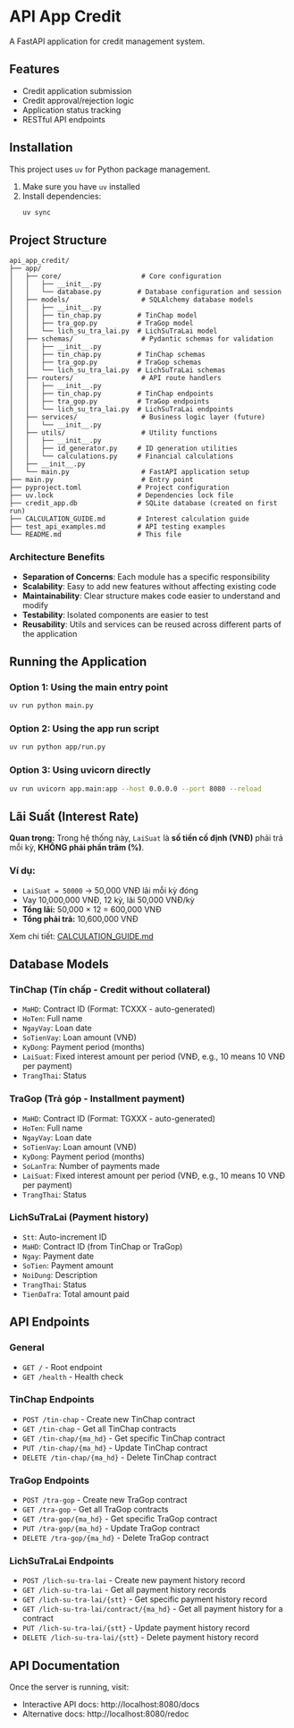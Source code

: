 # API App Credit

A FastAPI application for credit management system.

## Features

- Credit application submission
- Credit approval/rejection logic
- Application status tracking
- RESTful API endpoints

## Installation

This project uses `uv` for Python package management.

1. Make sure you have `uv` installed
2. Install dependencies:
   ```bash
   uv sync
   ```

## Project Structure

```
api_app_credit/
├── app/
│   ├── core/                    # Core configuration
│   │   ├── __init__.py
│   │   └── database.py         # Database configuration and session
│   ├── models/                  # SQLAlchemy database models
│   │   ├── __init__.py
│   │   ├── tin_chap.py         # TinChap model
│   │   ├── tra_gop.py          # TraGop model
│   │   └── lich_su_tra_lai.py  # LichSuTraLai model
│   ├── schemas/                 # Pydantic schemas for validation
│   │   ├── __init__.py
│   │   ├── tin_chap.py         # TinChap schemas
│   │   ├── tra_gop.py          # TraGop schemas
│   │   └── lich_su_tra_lai.py  # LichSuTraLai schemas
│   ├── routers/                 # API route handlers
│   │   ├── __init__.py
│   │   ├── tin_chap.py         # TinChap endpoints
│   │   ├── tra_gop.py          # TraGop endpoints
│   │   └── lich_su_tra_lai.py  # LichSuTraLai endpoints
│   ├── services/                # Business logic layer (future)
│   │   └── __init__.py
│   ├── utils/                   # Utility functions
│   │   ├── __init__.py
│   │   ├── id_generator.py     # ID generation utilities
│   │   └── calculations.py     # Financial calculations
│   ├── __init__.py
│   └── main.py                  # FastAPI application setup
├── main.py                      # Entry point
├── pyproject.toml              # Project configuration
├── uv.lock                     # Dependencies lock file
├── credit_app.db               # SQLite database (created on first run)
├── CALCULATION_GUIDE.md        # Interest calculation guide
├── test_api_examples.md        # API testing examples
└── README.md                   # This file
```

### Architecture Benefits

- **Separation of Concerns**: Each module has a specific responsibility
- **Scalability**: Easy to add new features without affecting existing code
- **Maintainability**: Clear structure makes code easier to understand and modify
- **Testability**: Isolated components are easier to test
- **Reusability**: Utils and services can be reused across different parts of the application

## Running the Application

### Option 1: Using the main entry point
```bash
uv run python main.py
```

### Option 2: Using the app run script
```bash
uv run python app/run.py
```

### Option 3: Using uvicorn directly
```bash
uv run uvicorn app.main:app --host 0.0.0.0 --port 8080 --reload
```

## Lãi Suất (Interest Rate)

**Quan trọng:** Trong hệ thống này, `LaiSuat` là **số tiền cố định (VNĐ)** phải trả mỗi kỳ, **KHÔNG phải phần trăm (%)**.

### Ví dụ:
- `LaiSuat = 50000` → 50,000 VNĐ lãi mỗi kỳ đóng
- Vay 10,000,000 VNĐ, 12 kỳ, lãi 50,000 VNĐ/kỳ
- **Tổng lãi:** 50,000 × 12 = 600,000 VNĐ
- **Tổng phải trả:** 10,600,000 VNĐ

Xem chi tiết: [CALCULATION_GUIDE.md](CALCULATION_GUIDE.md)

## Database Models

### TinChap (Tín chấp - Credit without collateral)
- `MaHD`: Contract ID (Format: TCXXX - auto-generated)
- `HoTen`: Full name
- `NgayVay`: Loan date
- `SoTienVay`: Loan amount (VNĐ)
- `KyDong`: Payment period (months)
- `LaiSuat`: Fixed interest amount per period (VNĐ, e.g., 10 means 10 VNĐ per payment)
- `TrangThai`: Status

### TraGop (Trả góp - Installment payment)
- `MaHD`: Contract ID (Format: TGXXX - auto-generated)
- `HoTen`: Full name
- `NgayVay`: Loan date
- `SoTienVay`: Loan amount (VNĐ)
- `KyDong`: Payment period (months)
- `SoLanTra`: Number of payments made
- `LaiSuat`: Fixed interest amount per period (VNĐ, e.g., 10 means 10 VNĐ per payment)
- `TrangThai`: Status

### LichSuTraLai (Payment history)
- `Stt`: Auto-increment ID
- `MaHD`: Contract ID (from TinChap or TraGop)
- `Ngay`: Payment date
- `SoTien`: Payment amount
- `NoiDung`: Description
- `TrangThai`: Status
- `TienDaTra`: Total amount paid

## API Endpoints

### General
- `GET /` - Root endpoint
- `GET /health` - Health check

### TinChap Endpoints
- `POST /tin-chap` - Create new TinChap contract
- `GET /tin-chap` - Get all TinChap contracts
- `GET /tin-chap/{ma_hd}` - Get specific TinChap contract
- `PUT /tin-chap/{ma_hd}` - Update TinChap contract
- `DELETE /tin-chap/{ma_hd}` - Delete TinChap contract

### TraGop Endpoints
- `POST /tra-gop` - Create new TraGop contract
- `GET /tra-gop` - Get all TraGop contracts
- `GET /tra-gop/{ma_hd}` - Get specific TraGop contract
- `PUT /tra-gop/{ma_hd}` - Update TraGop contract
- `DELETE /tra-gop/{ma_hd}` - Delete TraGop contract

### LichSuTraLai Endpoints
- `POST /lich-su-tra-lai` - Create new payment history record
- `GET /lich-su-tra-lai` - Get all payment history records
- `GET /lich-su-tra-lai/{stt}` - Get specific payment history record
- `GET /lich-su-tra-lai/contract/{ma_hd}` - Get all payment history for a contract
- `PUT /lich-su-tra-lai/{stt}` - Update payment history record
- `DELETE /lich-su-tra-lai/{stt}` - Delete payment history record

## API Documentation

Once the server is running, visit:
- Interactive API docs: http://localhost:8080/docs
- Alternative docs: http://localhost:8080/redoc
